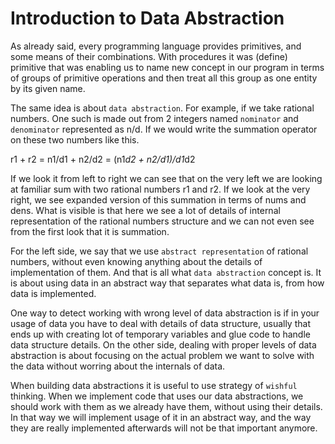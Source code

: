 # Introduction to Data Abstraction

As already said, every programming language provides primitives, and some
means of their combinations. With procedures it was (define) primitive
that was enabling us to name new concept in our program in terms of groups
of primitive operations and then treat all this group as one entity by its given name.

The same idea is about `data abstraction`. For example, if we take
rational numbers. One such is made out from 2 integers named `nominator`
and `denominator` represented as n/d. If we would write the summation
operator on these two numbers like this.

r1 + r2 = n1/d1 + n2/d2 = (n1*d2 + n2/d1)/d1*d2

If we look it from left to right we can see that on the very left we are
looking at familiar sum with two rational numbers r1 and r2.
If we look at the very right, we see expanded version of this summation
in terms of nums and dens. What is visible is that here we see a lot of
details of internal representation of the rational numbers structure and
we can not even see from the first look that it is summation.

For the left side, we say that we use `abstract representation` of
rational numbers, without even knowing anything about the details of
implementation of them. And that is all what `data abstraction` concept
is. It is about using data in an abstract way that separates what data
is, from how data is implemented.

One way to detect working with wrong level of data abstraction is if in
your usage of data you have to deal with details of data structure,
usually that ends up with creating lot of temporary variables and glue
code to handle data structure details. On the other side, dealing with
proper levels of data abstraction is about focusing on the actual
problem we want to solve with the data without worring about the
internals of data.

When building data abstractions it is useful to use strategy of `wishful`
thinking. When we implement code that uses our data abstractions, we
should work with them as we already have them, without using their
details. In that way we will implement usage of it in an abstract way,
and the way they are really implemented afterwards will not be that
important anymore.

